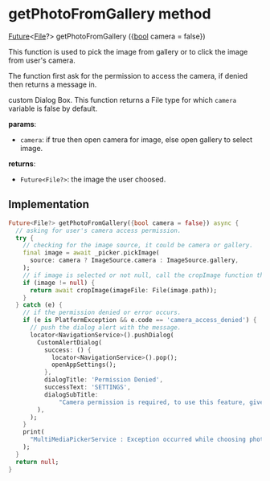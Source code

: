 


# getPhotoFromGallery method








[Future](https://api.flutter.dev/flutter/dart-async/Future-class.html)&lt;[File](https://api.flutter.dev/flutter/dart-io/File-class.html)?> getPhotoFromGallery
(\{[bool](https://api.flutter.dev/flutter/dart-core/bool-class.html) camera = false})





<p>This function is used to pick the image from gallery or to click the image from user's camera.</p>
<p>The function first ask for the permission to access the camera, if denied then returns a message in.</p>
<p>custom Dialog Box. This function returns a File type for which <code>camera</code> variable is false by default.</p>
<p><strong>params</strong>:</p>
<ul>
<li><code>camera</code>: if true then open camera for image, else open gallery to select image.</li>
</ul>
<p><strong>returns</strong>:</p>
<ul>
<li><code>Future&lt;File?&gt;</code>: the image the user choosed.</li>
</ul>



## Implementation

```dart
Future<File?> getPhotoFromGallery({bool camera = false}) async {
  // asking for user's camera access permission.
  try {
    // checking for the image source, it could be camera or gallery.
    final image = await _picker.pickImage(
      source: camera ? ImageSource.camera : ImageSource.gallery,
    );
    // if image is selected or not null, call the cropImage function that provide service to crop the selected image.
    if (image != null) {
      return await cropImage(imageFile: File(image.path));
    }
  } catch (e) {
    // if the permission denied or error occurs.
    if (e is PlatformException && e.code == 'camera_access_denied') {
      // push the dialog alert with the message.
      locator<NavigationService>().pushDialog(
        CustomAlertDialog(
          success: () {
            locator<NavigationService>().pop();
            openAppSettings();
          },
          dialogTitle: 'Permission Denied',
          successText: 'SETTINGS',
          dialogSubTitle:
              "Camera permission is required, to use this feature, give permission from app settings",
        ),
      );
    }
    print(
      "MultiMediaPickerService : Exception occurred while choosing photo from the gallery $e",
    );
  }
  return null;
}
```







